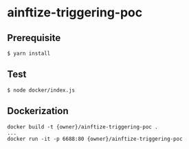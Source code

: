 # ainftize-triggering-poc

## Prerequisite
```
$ yarn install
```

## Test
```
$ node docker/index.js 
```

## Dockerization
```
docker build -t {owner}/ainftize-triggering-poc .
...
docker run -it -p 6688:80 {owner}/ainftize-triggering-poc 
```
